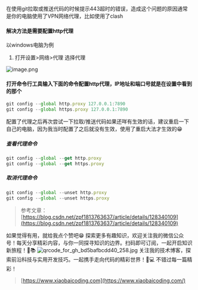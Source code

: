 在使用git拉取或推送代码的时候提示443超时的错误，造成这个问题的原因通常是你的电脑使用了VPN网络代理，比如使用了clash
#### 解决方法是需要配置http代理
以windows电脑为例

1. 打开设置>网络>代理 选择代理

![image.png](https://cdn.nlark.com/yuque/0/2024/png/36013995/1705639431536-62146865-b340-4568-8ebe-89192e481ab3.png#averageHue=%23f3f3f3&clientId=u2aa85eac-45af-4&from=paste&height=670&id=u88ef44a1&originHeight=670&originWidth=812&originalType=binary&ratio=1&rotation=0&showTitle=false&size=157305&status=done&style=none&taskId=u0e46af0b-8566-406d-951f-efdcce295c1&title=&width=812)
#### 打开命令行工具输入下面的命令配置http代理，IP地址和端口号就是在设置中看到的那个
```javascript
git config --global http.proxy 127.0.0.1:7890
git config --global https.proxy 127.0.0.1:7890
```
配置了代理之后再次尝试一下拉取/推送代码如果还咩有生效的话，建议重启一下自己的电脑，因为我当时配置了之后就没有生效，使用了重启大法才生效的😁
##### 查看代理命令
```javascript
git config --global --get http.proxy
git config --global --get https.proxy
```
##### 取消代理命令
```javascript
git config --global --unset http.proxy
git config --global --unset https.proxy
```
> 参考文章：[https://blog.csdn.net/zpf1813763637/article/details/128340109](https://blog.csdn.net/zpf1813763637/article/details/128340109)

如果觉得有用，就给我点个赞吧😁
探索更多有趣知识，欢迎关注我的微信公众号！每天分享精彩内容，与你一同探寻知识的边界。扫码即可订阅，一起开启知识新旅程！🚀📚
![qrcode_for_gh_bd5bafbcdd40_258.jpg](https://cdn.nlark.com/yuque/0/2024/jpeg/36013995/1705556124681-b339e93e-c46c-41e7-9922-b49c58aeff21.jpeg#averageHue=%23a09f9f&clientId=u38add42d-4de3-4&from=ui&id=ufd2b1fe9&originHeight=258&originWidth=258&originalType=binary&ratio=1&rotation=0&showTitle=false&size=26790&status=done&style=none&taskId=u7f558f04-96e1-43f7-8d4c-70f1b40b037&title=)
关注我的技术博客，探索前沿科技与实用开发技巧。一起携手走向代码的精彩世界！🚀💻 不错过每一篇精彩！
> [https://www.xiaobaicoding.com](https://www.xiaobaicoding.com/)

